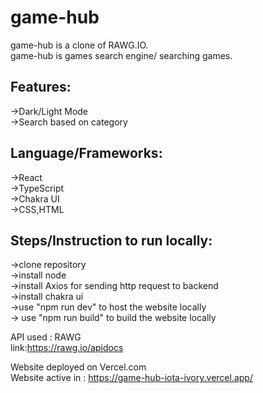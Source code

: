 # game-hub
game-hub is a clone of RAWG.IO.  
game-hub is  games search engine/ searching games.
  
Features:  
-
->Dark/Light Mode  
->Search based on category  
  
Language/Frameworks: 
-
->React    
->TypeScript    
->Chakra UI  
->CSS,HTML  

Steps/Instruction to run locally:   
-
->clone repository  
->install node  
->install Axios for sending http request to backend  
->install chakra ui  
->use "npm run dev" to host the website locally  
-> use "npm run build" to build the website locally  
   
API used : RAWG  
link:https://rawg.io/apidocs  
  
Website deployed on Vercel.com  
Website active in : https://game-hub-iota-ivory.vercel.app/  

